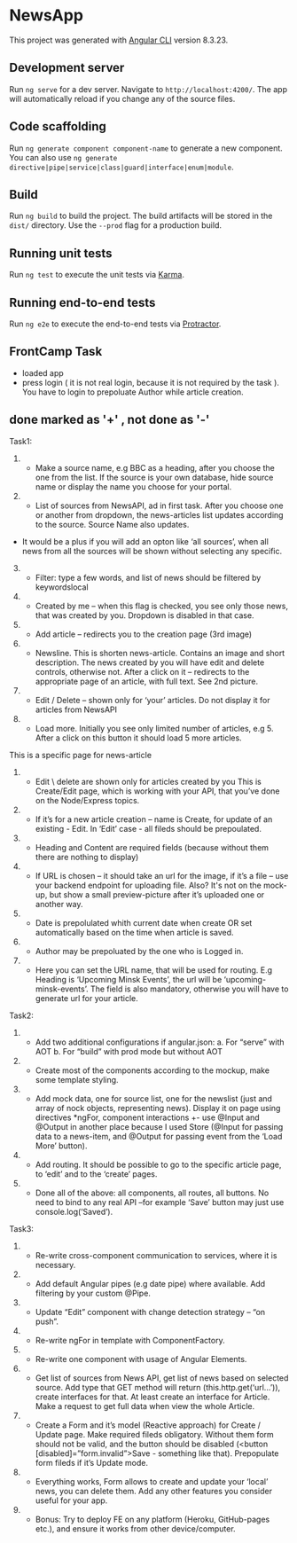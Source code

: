 # NewsApp

This project was generated with [Angular CLI](https://github.com/angular/angular-cli) version 8.3.23.

## Development server

Run `ng serve` for a dev server. Navigate to `http://localhost:4200/`. The app will automatically reload if you change any of the source files.

## Code scaffolding

Run `ng generate component component-name` to generate a new component. You can also use `ng generate directive|pipe|service|class|guard|interface|enum|module`.

## Build

Run `ng build` to build the project. The build artifacts will be stored in the `dist/` directory. Use the `--prod` flag for a production build.

## Running unit tests

Run `ng test` to execute the unit tests via [Karma](https://karma-runner.github.io).

## Running end-to-end tests

Run `ng e2e` to execute the end-to-end tests via [Protractor](http://www.protractortest.org/).

## FrontCamp Task
- loaded app
- press login ( it is not real login, because it is not required by the task ). You have to  login to prepoluate Author while article creation.

## done marked as '+' , not done as '-'
Task1:
1.	+ Make a source name, e.g BBC as a heading, after you choose the one from the list. If the source is your own database, hide source name or display the name you choose for your portal.
2.	+ List of sources from NewsAPI, ad in first task. After you choose one or another from dropdown, the news-articles list updates according to the source. Source Name also updates. 
- It would be a plus if you will add an opton like ‘all sources’, when all news from all the sources will be shown without selecting any specific.
3.	+ Filter: type a few words, and list of news should be filtered by keywordslocal
4.	+ Created by me – when this flag is checked, you see only those news, that was created by you. Dropdown is disabled in that case. 
5.	+ Add article – redirects you to the creation page (3rd image)
6.	+ Newsline. This is shorten news-article. Contains an image and short description. The news created by you will have edit and delete controls, otherwise not. After a click on it – redirects to the appropriate page of an article, with full text. See 2nd picture.
7.	+ Edit / Delete – shown only for ‘your’ articles. Do not display it for articles from NewsAPI
8.	- Load more. Initially you see only limited number of articles, e.g 5. After a click on this button it should load 5 more articles.

This is a specific page for news-article 
1.	+ Edit \ delete are shown only for articles created by you
This is Create/Edit page, which is working with your API, that you’ve done on the Node/Express topics.

1.	+ If  it’s for a new article creation  – name is Create, for update of an existing  - Edit. In ‘Edit’ case - all fileds should be prepoulated.
2.	+ Heading and Content are required fields (because without them there are nothing to display)
3.	- If URL is chosen – it should take an url for the image, if it’s a file – use your backend endpoint for uploading file. Also? It's not on the mock-up, but show a small preview-picture after it’s uploaded one or another way. 
4.	+ Date is prepolulated whith current date when create OR set automatically based on the time when article is saved.
5.	+ Author may be prepoluated by the one who is Logged in.
6.	+ Here you can set the URL name, that will be used for routing. E.g Heading is ‘Upcoming Minsk Events’, the url will be ‘upcoming-minsk-events’. The field is also mandatory, otherwise you will have to generate url for your article.

Task2:
1.	+ Add two additional configurations if angular.json:
    a.	For “serve” with AOT 
    b.	For “build” with prod mode but without AOT 
2.	+ Create most of the components according to the mockup, make some template styling.
3.	+ Add mock data, one for source list, one for the newslist (just and array of nock objects, representing news). Display it on page using directives *ngFor, component interactions 
 +- use @Input and @Output in another place because I used Store (@Input for passing data to a news-item, and @Output for passing event from the ‘Load More’ button). 
4. + Add routing. It should be possible to go to the specific article page, to ‘edit’ and to the ‘create’ pages.
5. + Done all of the above: all components, all routes, all buttons. No need to bind to any real API –for example ‘Save’ button may just use console.log(‘Saved’). 

Task3:
1.	+ Re-write cross-component communication to services, where it is necessary.
2.	+ Add default Angular pipes (e.g date pipe) where available. Add filtering by your custom @Pipe. 
3.	+ Update “Edit” component with change detection strategy – “on push”.
4.	- Re-write ngFor in template with ComponentFactory.
5.	- Re-write one component with usage of Angular Elements.
6.	+ Get list of sources from News API, get list of news based on selected source. Add type that GET method will return (this.http.get<type>(‘url...’)), create interfaces for that. At least create an interface for Article. Make a request to get full data when view the whole Article.
7.	+ Create a Form and it’s model (Reactive approach) for Create / Update page. Make required fileds obligatory. Without them form should not be valid, and the button should be disabled (<button [disabled]=”form.invalid”>Save</button> - something like that). Prepopulate form fileds if it’s Update mode.
8.	+ Everything works, Form allows to create and update your ‘local’ news, you can delete them. Add any other features you consider useful for your app. 
9.	- Bonus: Try to deploy FE  on any platform (Heroku, GitHub-pages etc.), and ensure it works from other device/computer. 





